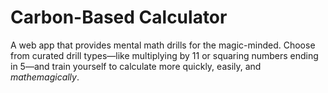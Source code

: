 # Carbon-Based Calculator

A web app that provides mental math drills for the magic-minded. Choose from
curated drill types—like multiplying by 11 or squaring numbers ending in 5—and
train yourself to calculate more quickly, easily, and *mathemagically*.
